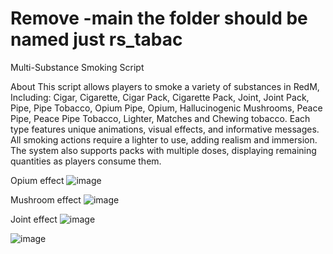 # Remove -main the folder should be named just rs_tabac

Multi-Substance Smoking Script

About
This script allows players to smoke a variety of substances in RedM,
Including:
Cigar, Cigarette, Cigar Pack, Cigarette Pack, Joint, Joint Pack, Pipe, Pipe Tobacco, 
Opium Pipe, Opium, Hallucinogenic Mushrooms, Peace Pipe, Peace Pipe Tobacco, Lighter, Matches and Chewing tobacco. 
Each type features unique animations, visual effects, and informative messages. 
All smoking actions require a lighter to use, adding realism and immersion. 
The system also supports packs with multiple doses, displaying remaining quantities as players consume them.

Opium effect
![image](https://github.com/user-attachments/assets/a5022e7c-b90e-4333-bd8b-2d75055f0f4b)

Mushroom effect
![image](https://github.com/user-attachments/assets/ec8b2f9a-5d5f-4066-8ed2-cdb996daf80e)

Joint effect
![image](https://github.com/user-attachments/assets/aebde1e5-4e50-4036-a2dd-5884522875df)

![image](https://github.com/user-attachments/assets/3c79df24-c2d9-4be7-934a-7962d7a9367c)
